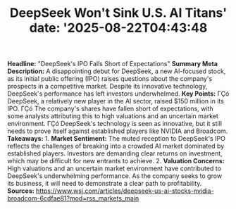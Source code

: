 ﻿---
title: "DeepSeek Won't Sink U.S. AI Titans'
date: '2025-08-22T04:43:48"
category: "Markets"
summary: ""
slug: "deepseek wont sink us ai titans"
source_urls:
  - "https://www.wsj.com/articles/deepseek-us-ai-stocks-nvidia-broadcom-6cdfae81?mod=rss_markets_main"
seo:
  title: "DeepSeek Won't Sink U.S. AI Titans | Hash n Hedge'
  description: '"
  keywords: ["news", "markets", "brief"]
---
**Headline:** "DeepSeek's IPO Falls Short of Expectations"  **Summary Meta Description:** A disappointing debut for DeepSeek, a new AI-focused stock, as its initial public offering (IPO) raises questions about the company's prospects in a competitive market. Despite its innovative technology, DeepSeek's performance has left investors underwhelmed.  **Key Points:**  ΓÇó DeepSeek, a relatively new player in the AI sector, raised $150 million in its IPO. ΓÇó The company's shares have fallen short of expectations, with some analysts attributing this to high valuations and an uncertain market environment. ΓÇó DeepSeek's technology is seen as innovative, but it still needs to prove itself against established players like NVIDIA and Broadcom.  **Takeaways:**  1. **Market Sentiment:** The muted reception to DeepSeek's IPO reflects the challenges of breaking into a crowded AI market dominated by established players. Investors are demanding clear returns on investment, which may be difficult for new entrants to achieve. 2. **Valuation Concerns:** High valuations and an uncertain market environment have contributed to DeepSeek's underwhelming performance. As the company seeks to grow its business, it will need to demonstrate a clear path to profitability.  **Sources:** https://www.wsj.com/articles/deepseek-us-ai-stocks-nvidia-broadcom-6cdfae81?mod=rss_markets_main 
